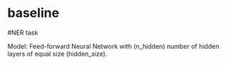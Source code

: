 # baseline

#NER task

  Model: Feed-forward Neural Network with (n_hidden) number of hidden layers of equal size (hidden_size).
